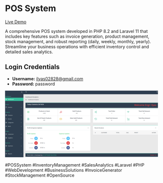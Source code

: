 
# POS System

[Live Demo](https://pos.realecopower.com/)

A comprehensive POS system developed in PHP 8.2 and Laravel 11 that includes key features such as invoice generation, product management, stock management, and robust reporting (daily, weekly, monthly, yearly). Streamline your business operations with efficient inventory control and detailed sales analytics.

## Login Credentials
- **Username:** ilyas02828@gmail.com
- **Password:** password

![POS System Image](https://github.com/Ilyas02828/POS/blob/main/ee.png)


#POSSystem
#InventoryManagement
#SalesAnalytics 
#Laravel 
#PHP 
#WebDevelopment 
#BusinessSolutions 
#InvoiceGenerator 
#StockManagement 
#OpenSource

